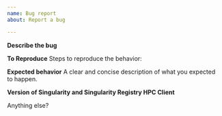 ```yaml
---
name: Bug report
about: Report a bug

---
```


**Describe the bug**

**To Reproduce**
Steps to reproduce the behavior:

**Expected behavior**
A clear and concise description of what you expected to happen.

**Version of Singularity and Singularity Registry HPC Client**

Anything else?
